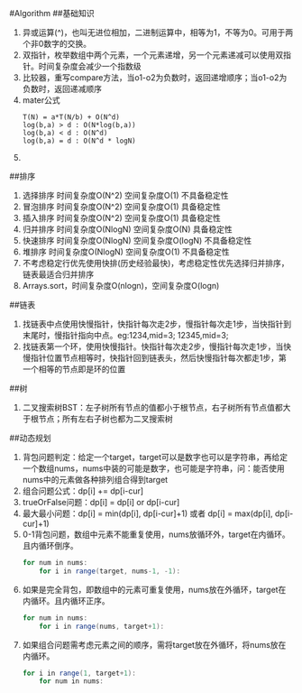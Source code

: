 #Algorithm
##基础知识
1. 异或运算(^)，也叫无进位相加，二进制运算中，相等为1，不等为0。可用于两个非0数字的交换。
2. 双指针，枚举数组中两个元素，一个元素递增，另一个元素递减可以使用双指针。时间复杂度会减少一个指数级
3. 比较器，重写compare方法，当o1-o2为负数时，返回递增顺序；当o1-o2为负数时，返回递减顺序
4. mater公式
   ```text
   T(N) = a*T(N/b) + O(N^d)
   log(b,a) > d : O(N*log(b,a))
   log(b,a) < d : O(N^d)
   log(b,a) = d : O(N^d * logN)
   ```
5. 


##排序
1. 选择排序 时间复杂度O(N^2)   空间复杂度O(1)    不具备稳定性
2. 冒泡排序 时间复杂度O(N^2)   空间复杂度O(1)    具备稳定性
3. 插入排序 时间复杂度O(N^2)   空间复杂度O(1)    具备稳定性
4. 归并排序 时间复杂度O(NlogN) 空间复杂度O(N)    具备稳定性
5. 快速排序 时间复杂度O(NlogN) 空间复杂度O(logN) 不具备稳定性
6. 堆排序   时间复杂度O(NlogN) 空间复杂度O(1)    不具备稳定性
7. 不考虑稳定行优先使用快排(历史经验最快)，考虑稳定性优先选择归并排序，链表最适合归并排序
8. Arrays.sort，时间复杂度O(nlogn)，空间复杂度O(logn)


##链表
1. 找链表中点使用快慢指针，快指针每次走2步，慢指针每次走1步，当快指针到末尾时，慢指针指向中点。eg:1234,mid=3; 12345,mid=3;
2. 找链表第一个环，使用快慢指针。快指针每次走2步，慢指针每次走1步，当快慢指针位置节点相等时，快指针回到链表头，然后快慢指针每次都走1步，第一个相等的节点即是环的位置

##树
1. 二叉搜索树BST：左子树所有节点的值都小于根节点，右子树所有节点值都大于根节点；所有左右子树也都为二叉搜索树

##动态规划
1. 背包问题判定：给定一个target，target可以是数字也可以是字符串，再给定一个数组nums，nums中装的可能是数字，也可能是字符串，问：能否使用nums中的元素做各种排列组合得到target
2. 组合问题公式：dp[i] += dp[i-cur]
3. trueOrFalse问题：dp[i] = dp[i] or dp[i-cur]
4. 最大最小问题：dp[i] = min(dp[i], dp[i-cur]+1) 或者 dp[i] = max(dp[i], dp[i-cur]+1)
5. 0-1背包问题，数组中元素不能重复使用，nums放循环外，target在内循环。且内循环倒序。
   ```java
   for num in nums:
       for i in range(target, nums-1, -1):
   ```
6. 如果是完全背包，即数组中的元素可重复使用，nums放在外循环，target在内循环。且内循环正序。
   ```java
   for num in nums:
       for i in range(nums, target+1):
   ```
7. 如果组合问题需考虑元素之间的顺序，需将target放在外循环，将nums放在内循环。
   ```java
   for i in range(1, target+1):
       for num in nums:
   ```